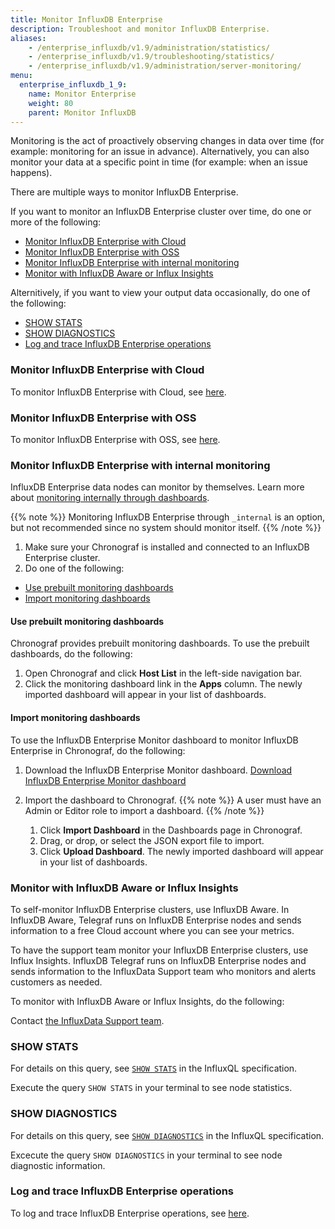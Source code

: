 ```yaml
---
title: Monitor InfluxDB Enterprise 
description: Troubleshoot and monitor InfluxDB Enterprise.
aliases:
    - /enterprise_influxdb/v1.9/administration/statistics/
    - /enterprise_influxdb/v1.9/troubleshooting/statistics/
    - /enterprise_influxdb/v1.9/administration/server-monitoring/
menu:
  enterprise_influxdb_1_9:
    name: Monitor Enterprise
    weight: 80
    parent: Monitor InfluxDB
---
```


Monitoring is the act of proactively observing changes in data over time (for example: monitoring for an issue in advance). Alternatively, you can also monitor your data at a specific point in time (for example: when an issue happens). 

There are multiple ways to monitor InfluxDB Enterprise. 

If you want to monitor an InfluxDB Enterprise cluster over time, do one or more of the following: 

* [Monitor InfluxDB Enterprise with Cloud](#monitor-influxdb-enterprise-with-cloud)
* [Monitor InfluxDB Enterprise with OSS](#monitor-influxdb-enterprise-with-oss)
* [Monitor InfluxDB Enterprise with internal monitoring](#monitor-influxdb-enterprise-with-internal-monitoring)
* [Monitor with InfluxDB Aware or Influx Insights](#monitor-with-influxdb-aware-or-influx-insights)

Alternitively, if you want to view your output data occasionally, do one of the following: 

* [SHOW STATS](#show-stats)
* [SHOW DIAGNOSTICS](#show-diagnostics)
* [Log and trace InfluxDB Enterprise operations](#log-and-trace-influxdb-enterprise-operations)

### Monitor InfluxDB Enterprise with Cloud 

To monitor InfluxDB Enterprise with Cloud, see [here](/enterprise_influxdb/v1.9/administration/monitor-enterprise/monitor-with-cloud/). 

### Monitor InfluxDB Enterprise with OSS

To monitor InfluxDB Enterprise with OSS, see [here](/enterprise_influxdb/v1.9/administration/monitor-enterprise/monitor-with-oss/). 

### Monitor InfluxDB Enterprise with internal monitoring 

InfluxDB Enterprise data nodes can monitor by themselves. Learn more about [monitoring internally through dashboards](/platform/monitoring/influxdata-platform/monitoring-dashboards/). 

{{% note %}}
Monitoring InfluxDB Enterprise through `_internal` is an option, but not recommended since no system should monitor itself. 
{{% /note %}}

1. Make sure your Chronograf is installed and connected to an InfluxDB Enterprise cluster.
2. Do one of the following: 
- [Use prebuilt monitoring dashboards](#use-prebuilt-monitoring-dashboards)
- [Import monitoring dashboards](#import-monitoring-dashboards)

#### Use prebuilt monitoring dashboards 

Chronograf provides prebuilt monitoring dashboards. To use the prebuilt dashboards, do the following:

1. Open Chronograf and click **Host List** in the left-side navigation bar. 
2. Click the monitoring dashboard link in the **Apps** column. The newly imported dashboard will appear in your list of dashboards.

#### Import monitoring dashboards 

To use the InfluxDB Enterprise Monitor dashboard to monitor InfluxDB Enterprise in Chronograf, do the following: 

1. Download the InfluxDB Enterprise Monitor dashboard. 
<a class="btn download" href="/downloads/influxdb-enterprise-monitor-dashboard.json" download target="\_blank">Download InfluxDB Enterprise Monitor dashboard</a>

2. Import the dashboard to Chronograf. 
{{% note %}}
A user must have an Admin or Editor role to import a dashboard. 
{{% /note %}}
    1. Click **Import Dashboard** in the Dashboards page in Chronograf. 
    2. Drag, or drop, or select the JSON export file to import. 
    3. Click **Upload Dashboard**. The newly imported dashboard will appear in your list of dashboards.

### Monitor with InfluxDB Aware or Influx Insights 

To self-monitor InfluxDB Enterprise clusters, use InfluxDB Aware. In InfluxDB Aware, Telegraf runs on InfluxDB Enterprise nodes and sends information to a free Cloud account where you can see your metrics.

To have the support team monitor your InfluxDB Enterprise clusters, use Influx Insights. InfluxDB Telegraf runs on InfluxDB Enterprise nodes and sends information to the InfluxData Support team who monitors and alerts customers as needed.

To monitor with InfluxDB Aware or Influx Insights, do the following: 

Contact [the InfluxData Support team](support@influxdata.com).

### SHOW STATS 

For details on this query, see [`SHOW STATS`](/enterprise_influxdb/v1.9/query_language/spec#show-stats) in the InfluxQL specification.

Execute the query `SHOW STATS` in your terminal to see node statistics. 

### SHOW DIAGNOSTICS 

For details on this query, see [`SHOW DIAGNOSTICS`](/enterprise_influxdb/v1.9/query_language/spec#show-diagnostics) in the InfluxQL specification.

Excecute the query `SHOW DIAGNOSTICS` in your terminal to see node diagnostic information. 

### Log and trace InfluxDB Enterprise operations

To log and trace InfluxDB Enterprise operations, see [here](/enterprise_influxdb/v1.9/administration/monitor/logs/).